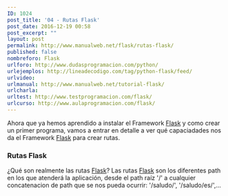 ```yaml
---
ID: 1024
post_title: '04 - Rutas Flask'
post_date: 2016-12-19 00:58
post_excerpt: ""
layout: post
permalink: http://www.manualweb.net/flask/rutas-flask/
published: false
nombreforo: Flask
urlforo: http://www.dudasprogramacion.com/python/
urlejemplos: http://lineadecodigo.com/tag/python-flask/feed/
urlvideo:
urlmanual: http://www.manualweb.net/tutorial-flask/
urlcharla:
urltest: http://www.testprogramacion.com/flask/
urlcurso: http://www.aulaprogramacion.com/flask/
---
```


Ahora que ya hemos aprendido a instalar el Framework [Flask][1] y como crear un primer programa, vamos a entrar en detalle a ver qué capaciadades nos da el Framework [Flask][1] para crear rutas.

### Rutas Flask
¿Qué son realmente las rutas [Flask][1]? Las rutas [Flask][1] son los diferentes path en los que atenderá la aplicación, desde el path raíz '/' a cualquier concatenacion de path que se nos pueda ocurrir: '/saludo/', '/saludo/es/',...


[1]: http://www.manualweb.net/tutorial-flask/
[2]: http://www.manualweb.net/tutorial-python/
